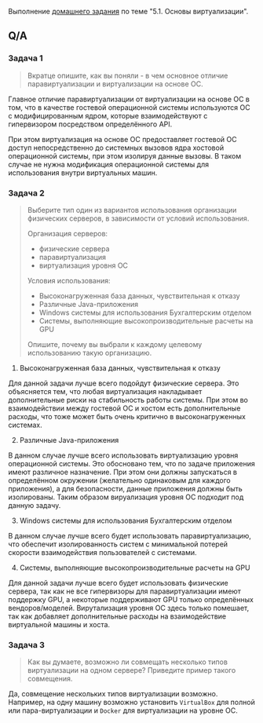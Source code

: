 Выполнение [домашнего задания](https://github.com/netology-code/virt-homeworks/blob/master/05-virt-01-basics/README.md) 
по теме "5.1. Основы виртуализации".

## Q/A

### Задача 1

> Вкратце опишите, как вы поняли - в чем основное отличие паравиртуализации и виртуализации на основе ОС.

Главное отличие паравиртуализации от виртуализации на основе ОС в том, что в качестве гостевой операционной системы используются ОС с модифицированным ядром,
которые взаимодействуют с гипервизором посредством определённого API.

При этом виртуализация на основе ОС предоставляет гостевой ОС доступ 
непосредственно до системных вызовов ядра хостовой операционной системы, при этом изолируя данные вызовы.
В таком случае не нужна модификация операционной системы для использования внутри виртуальных машин. 

### Задача 2

> Выберите тип один из вариантов использования организации физических серверов, в зависимости от условий использования.
> 
> Организация серверов:
> * физические сервера 
> * паравиртуализация 
> * виртуализация уровня ОС
>
> Условия использования:
> * Высоконагруженная база данных, чувствительная к отказу 
> * Различные Java-приложения 
> * Windows системы для использования Бухгалтерским отделом 
> * Системы, выполняющие высокопроизводительные расчеты на GPU
> 
> Опишите, почему вы выбрали к каждому целевому использованию такую организацию.

1. Высоконагруженная база данных, чувствительная к отказу 

Для данной задачи лучше всего подойдут физические сервера. Это объясняется тем, что любая виртуализация накладывает дополнительные
риски на стабильность работы системы. При этом во взаимодействии между гостевой ОС и хостом есть дополнительные расходы,
что тоже может быть очень критично в высоконагруженных системах.

2. Различные Java-приложения

В данном случае лучше всего использовать виртуализацию уровня операционной системы. Это обосновано тем,
что по задаче приложения имеют различное назначение. При этом они должны запускаться в определённом окружении (желательно одинаковым для каждого приложения),
а для безопасности, данные приложения должны быть изолированы. Таким образом вируализация уровня ОС подходит под данную задачу.

3. Windows системы для использования Бухгалтерским отделом

В данном случае лучше всего будет использовать паравиртуализацию,
что обеспечит изолированность систем с минимальной потерей скорости взаимодействия пользователей с системами.

4. Системы, выполняющие высокопроизводительные расчеты на GPU

Для данной задачи лучше всего будет использовать физические сервера, так как не все гипервизоры для паравиртуализации имеют поддержку GPU,
а некоторые поддерживают GPU только определённых вендоров/моделей. Вирутализация уровня ОС здесь только помешает,
так как добавляет дополнительные расходы на взаимодействие виртуальной машины и хоста.

### Задача 3

> Как вы думаете, возможно ли совмещать несколько типов виртуализации на одном сервере? Приведите пример такого совмещения.

Да, совмещение нескольких типов виртуализации возможно. Например, на одну машину возможно установить `VirtualBox` для полной или пара-виртуализации
и `Docker` для  виртуализации на уровне ОС.